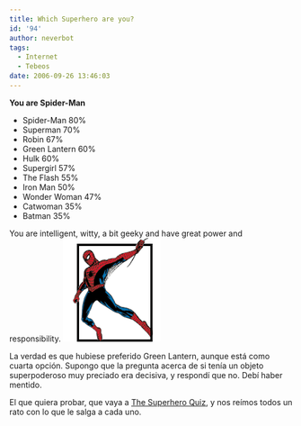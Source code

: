 ```yaml
---
title: Which Superhero are you?
id: '94'
author: neverbot
tags:
  - Internet
  - Tebeos
date: 2006-09-26 13:46:03
---
```


**You are Spider-Man**

* Spider-Man 80%
* Superman 70%
* Robin 67%
* Green Lantern 60%
* Hulk 60%
* Supergirl 57%
* The Flash 55%
* Iron Man 50%
* Wonder Woman 47%
* Catwoman 35%
* Batman 35%

You are intelligent, witty, a bit geeky and have great power and responsibility. ![spidey.gif](./which-superhero-are-you/spidey.gif)

La verdad es que hubiese preferido Green Lantern, aunque está como cuarta opción. Supongo que la pregunta acerca de si tenía un objeto superpoderoso muy preciado era decisiva, y respondí que no. Debí haber mentido.

El que quiera probar, que vaya a [The Superhero Quiz](http://www.thesuperheroquiz.com/), y nos reímos todos un rato con lo que le salga a cada uno.